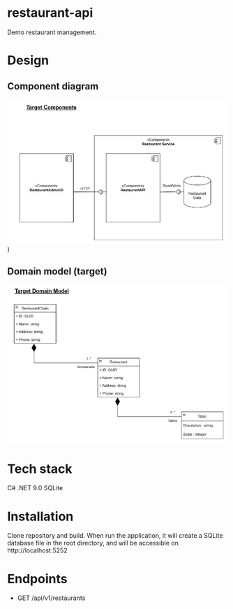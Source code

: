 # restaurant-api
Demo restaurant management.

# Design
## Component diagram
![Alt text](https://github.com/GaryLloyd1963/restaurant-api/blob/main/images/ComponentDiagram.JPG))

## Domain model (target)
![Alt text](images/DomainModel.jpg)

# Tech stack
C# .NET 9.0
SQLite

# Installation
Clone repository and build. When run the application, it will create a SQLite database file in the root directory,
and will be accessible on http://localhost:5252

# Endpoints
- GET /api/v1/restaurants
